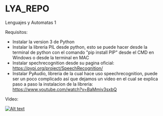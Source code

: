 # LYA_REPO
Lenguajes y Automatas 1

Requisitos:
- Instalar la version 3 de Python
- Instalar la libreria PIL desde python, esto se puede hacer desde la terminal de python con el comando "pip install PIP" desde el CMD en Windows o desde la terminal en MAC
- Instalar spechrecognition desde su pagina oficial: https://pypi.org/project/SpeechRecognition/
- Instalar PyAudio, libreria de la cual hace uso speechrecognition, puede ser un poco complicado así que dejamos un video en el cual se explica paso a paso la instalacion de la libreria: https://www.youtube.com/watch?v=BaMmiv3sxbQ 

Video:

[![Alt text](https://img.youtube.com/vi/Bv-1BnoB75k/0.jpg)](https://www.youtube.com/watch?v=Bv-1BnoB75k)
